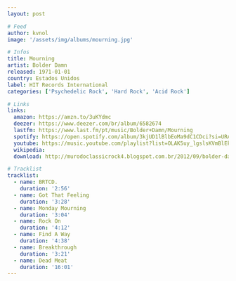 ```yaml
---
layout: post

# Feed
author: kvnol
image: '/assets/img/albums/mourning.jpg'

# Infos
title: Mourning
artist: Bolder Damn
released: 1971-01-01
country: Estados Unidos
label: HIT Records International
categories: ['Psychedelic Rock', 'Hard Rock', 'Acid Rock']

# Links
links:
  amazon: https://amzn.to/3uKYdmc
  deezer: https://www.deezer.com/br/album/6582674
  lastfm: https://www.last.fm/pt/music/Bolder+Damn/Mourning
  spotify: https://open.spotify.com/album/3kjUD1lBlbEoMa9dC1CDci?si=URAuahdzR6yLrBrGdE6nqA
  youtube: https://music.youtube.com/playlist?list=OLAK5uy_lgslsKVmBlEkhpEwu0C4lHldeRbXHXWks
  wikipedia:
  download: http://murodoclassicrock4.blogspot.com.br/2012/09/bolder-damn-mourning-1971.html

# Tracklist
tracklist:
  - name: BRTCD.
    duration: '2:56'
  - name: Got That Feeling
    duration: '3:28'
  - name: Monday Mourning
    duration: '3:04'
  - name: Rock On
    duration: '4:12'
  - name: Find A Way
    duration: '4:38'
  - name: Breakthrough
    duration: '3:21'
  - name: Dead Meat
    duration: '16:01'
---
```


